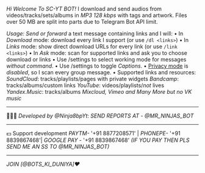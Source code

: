 *Hi Welcome To SC-YT BOT!* I download and send audios from videos/tracks/sets/albums in *MP3 128 kbps* with tags and artwork. Files over 50 MB are split into parts due to Telegram Bot API limit.

*Usage:*
_Send or forward_ a text message containing links and I will:
• In *Download* mode: download every link I support (or use `/dl <links>`)
• In *Links* mode: show direct download URLs for every link (or use `/link <links>`)
• In *Ask* mode: scan for supported links and ask you to choose download or links
• Use /settings to select working mode for messages *without command*.
• Use /settings to toggle *Captions*.
• [Privacy mode](https://core.telegram.org/bots#privacy-mode) is _disabled_, so I scan every group message.
• Supported links and resources:
*SoundCloud*: tracks/playlists/pages with private widgets
*Bandcamp*: tracks/albums/custom links
*YouTube*: videos/playlists/_not_ lives
*Yandex.Music*: tracks/albums
*Mixcloud, Vimeo and Many More but no VK music*

------------------------------

👨🏻‍💻 *Developed by @Ninja8bpYt*:
*SEND REPORTS AT - @MR_NINJAS_BOT*

------------------------------

💵 Support development
*PAYTM-* '+91 8877208571' | *PHONEPE-* '+91 8839867468'| *GOOGLE PAY* - '+91 8839867468'
*(IF YOU PAY THEN PLS SEND ME AN SS TO @MR_NINJAS_BOT)*

------------------------------

*JOIN [@BOTS_KI_DUNIYA]❤️*
